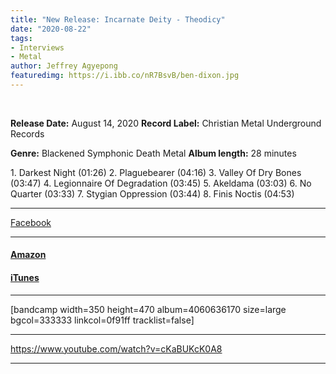 ```yaml
---
title: "New Release: Incarnate Deity - Theodicy"
date: "2020-08-22"
tags:
- Interviews
- Metal
author: Jeffrey Agyepong
featuredimg: https://i.ibb.co/nR7BsvB/ben-dixon.jpg
---
```


 

**Release Date:** August 14, 2020 **Record Label:** Christian Metal Underground Records

**Genre:** Blackened Symphonic Death Metal **Album length:** 28 minutes

1\. Darkest Night (01:26) 2. Plaguebearer (04:16) 3. Valley Of Dry Bones (03:47) 4. Legionnaire Of Degradation (03:45) 5. Akeldama (03:03) 6. No Quarter (03:33) 7. Stygian Oppression (03:44) 8. Finis Noctis (04:53)

* * *

[Facebook](https://web.facebook.com/incarnatedeitySBM)

* * *

#### [Amazon](https://www.amazon.co.uk/Theodicy-Incarnate-Deity/dp/B08D6ZR7N4)

#### [iTunes](https://music.apple.com/ca/album/theodicy/1524123243)

* * *

\[bandcamp width=350 height=470 album=4060636170 size=large bgcol=333333 linkcol=0f91ff tracklist=false\]

* * *

https://www.youtube.com/watch?v=cKaBUKcK0A8

* * *

<div class="video-container"></div>